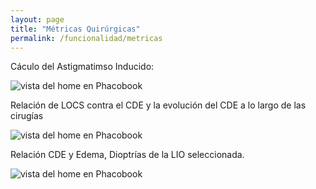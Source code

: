 ```yaml
---
layout: page
title: "Métricas Quirúrgicas"
permalink: /funcionalidad/metricas
---
```



Cáculo del Astigmatimso Inducido:

![vista del home en Phacobook](https://docs.phacobook.com/assets/images/analysis/SIA.png)

Relación de LOCS contra el CDE y la evolución del CDE a lo largo de las cirugías

![vista del home en Phacobook](https://docs.phacobook.com/assets/images/analysis/LOCS_CDE_TOTALCDE.png)

Relación CDE y Edema, Dioptrías de la LIO seleccionada.

![vista del home en Phacobook](https://docs.phacobook.com/assets/images/analysis/CDE_EDEMA_IOLDIOPTERS.png)
